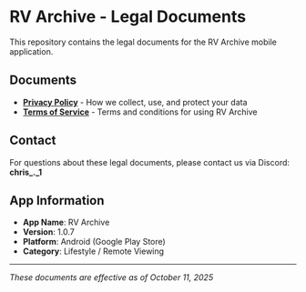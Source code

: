 # RV Archive - Legal Documents

This repository contains the legal documents for the RV Archive mobile application.

## Documents

- **[Privacy Policy](privacy-policy.md)** - How we collect, use, and protect your data
- **[Terms of Service](terms-of-service.md)** - Terms and conditions for using RV Archive

## Contact

For questions about these legal documents, please contact us via Discord: **chris_._1**

## App Information

- **App Name**: RV Archive
- **Version**: 1.0.7
- **Platform**: Android (Google Play Store)
- **Category**: Lifestyle / Remote Viewing

---

*These documents are effective as of October 11, 2025*